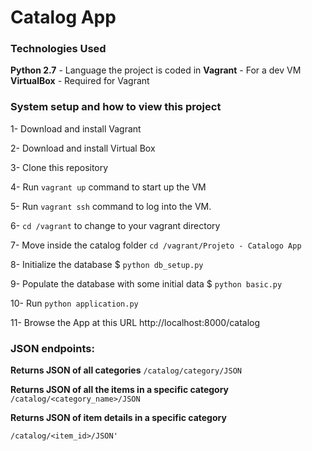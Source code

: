 # Catalog App

### Technologies Used

**Python 2.7** - Language the project is coded in
**Vagrant** - For a dev VM
**VirtualBox** - Required for Vagrant

### System setup and how to view this project
1- Download and install Vagrant

2- Download and install Virtual Box

3- Clone this repository

4- Run `vagrant up` command to start up the VM

5- Run `vagrant ssh` command to log into the VM.

6- `cd /vagrant` to change to your vagrant directory

7- Move inside the catalog folder `cd /vagrant/Projeto - Catalogo App`

8- Initialize the database $ `python db_setup.py`

9- Populate the database with some initial data $ `python basic.py`

10- Run `python application.py`

11- Browse the App at this URL http://localhost:8000/catalog

### JSON endpoints:

**Returns JSON of all categories**
`/catalog/category/JSON`

**Returns JSON of all the items in a specific category**
`/catalog/<category_name>/JSON`

**Returns JSON of item details in a specific category**

`/catalog/<item_id>/JSON'`

